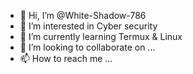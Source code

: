 - 👋 Hi, I’m @White-Shadow-786
- 👀 I’m interested in Cyber security
- 🌱 I’m currently learning Termux & Linux
- 💞️ I’m looking to collaborate on ...
- 📫 How to reach me ...

<!---
White-Shadow-786/White-Shadow-786 is a ✨ special ✨ repository because its `README.md` (this file) appears on your GitHub profile.
You can click the Preview link to take a look at your changes.
--->
